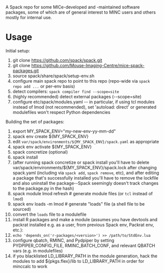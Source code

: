A Spack repo for some MICe-developed and -maintained software packages, some of which are of general interest to MINC users and others mostly for internal use.

# Usage

Initial setup:

1. git clone https://github.com/spack/spack.git
1. git clone https://github.com/Mouse-Imaging-Centre/mice-spack-packages.git
1. source spack/share/spack/setup-env.sh
1. configure main spack repo to point to this repo (repo-wide via `spack repo add ...` or per-env basis)
1. detect compilers: `spack compiler find --scope=site`
1. (highly recommended) detect external packages (--scope=site)
1. configure etc/spack/modules.yaml -- in particular, if using tcl modules instead of lmod (not recommended), set 'autoload: direct' or generated modulefiles won't respect Python dependencies

Building the set of packages:

1. export MY_SPACK_ENV="my-new-env-yy-mm-dd"
1. spack env create ${MY_SPACK_ENV}
1. edit `var/spack/environments/${MY_SPACK_ENV}/spack.yaml` as appropriate
1. spack env activate ${MY_SPACK_ENV}
1. spack concretize (optional)
1. spack install
1. (after running spack concretize or spack install you'll have to delete var/spack/environments/${MY_SPACK_ENV}/spack.lock after changing spack.yaml (including via `spack add`, `spack remove`, etc), and after editing a package that's successfully installed you'll have to remove the lockfile and also uninstall the package--Spack seemingly doesn't track changes to the package.py in the hash)
1. spack module lmod refresh  # generate module files (or `tcl` instead of `lmod`)
1. spack env loads -m lmod  # generate "loads" file (a shell file to be sourced)
1. convert the `loads` file to a modulefile
1. install R packages and make a module (assumes you have devtools and packrat installed e.g. as a user, from previous Spack env, Packrat env, etc.):
1. `echo 'depends_on('r-packages/<version>') >> /path/to/StdEnv.lua`
1. configure qbatch, RMINC, and Pydpiper by setting PYDPIPER_CONFIG_FILE, RMINC_BATCH_CONF, and relevant QBATCH vars (e.g. in modulefiles)
1. if you blacklisted LD_LIBRARY_PATH in the module generation, hack the modules to add ${pkgs.flex}/lib to LD_LIBRARY_PATH in order for minccalc to work
